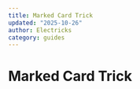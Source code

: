 ```yaml
---
title: Marked Card Trick
updated: "2025-10-26"
author: Electricks
category: guides
---
```


# Marked Card Trick

